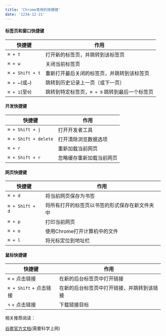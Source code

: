 ```yaml
---
title: 'Chrome常用的快捷键'
date: '1234-12-21'
---
```



#### 标签页和窗口快捷键

快捷键          | 作用
----------------|----------------------------
`⌘ + t`         | 打开新的标签页，并跳转到该标签页
`⌘ + w`         | 关闭当前标签页
`⌘ + Shift + t` | 重新打开最后关闭的标签页，并跳转到该标签页
`⌘ + ←`(或`→`)  | 跳转到历史记录上一页（或下一页）
`⌘ + 1`(至`9`)  | 跳转到特定标签页，`⌘ + 9` 跳转到最后一个标签页

#### 开发快捷键

快捷键               | 作用
---------------------|-------------
`⌘ + Shift + j`      | 打开开发者工具
`⌘ + Shift + delete` | 打开清除浏览数据选项
`⌘ + r`              | 重新加载当前网页
`⌘ + Shift + r`      | 忽略缓存重新加载当前网页


#### 网页快捷键

快捷键          | 作用
----------------|------------------------
`⌘ + d`         | 将当前网页保存为书签
`⌘ + Shift + d` | 将所有打开的标签页以书签的形式保存在新文件夹中
`⌘ + p`         | 打印当前网页
`⌘ + o`         | 使用Chrome打开计算机中的文件
`⌘ + l`         | 将光标定位到地址栏

#### 鼠标快捷键

快捷键                 | 作用
--------------------|----------------------
`⌘` + 点击链接         | 在新的后台标签页中打开链接
`⌘ + Shift` + 点击链接 | 在新的后台标签页中打开链接，并跳转到该链接
`⌥` + 点击链接         | 下载链接目标


相关推荐阅读：

[谷歌官方文档](https://support.google.com/chrome/answer/157179?hl=zh-Hans&topic=25799&ctx=topic)(需要科学上网)